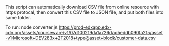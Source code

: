 This script can automatically download CSV file from online resource with https protocal, then convert this CSV file to JSON file, and put both files into same folder.

To run:
     node converter.js https://prod-edxapp.edx-cdn.org/assets/courseware/v1/07d100219da1a726dad5eddb090fa215/asset-v1:Microsoft+DEV283x+2T2018+type@asset+block/customer-data.csv

